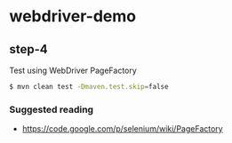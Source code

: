 # webdriver-demo

## step-4
Test using WebDriver PageFactory

```sh
$ mvn clean test -Dmaven.test.skip=false
```

### Suggested reading
- https://code.google.com/p/selenium/wiki/PageFactory
